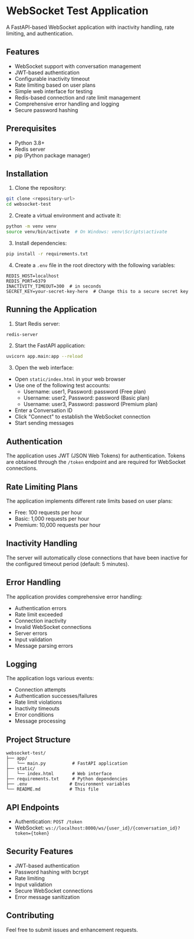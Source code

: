 # WebSocket Test Application

A FastAPI-based WebSocket application with inactivity handling, rate limiting, and authentication.

## Features

- WebSocket support with conversation management
- JWT-based authentication
- Configurable inactivity timeout
- Rate limiting based on user plans
- Simple web interface for testing
- Redis-based connection and rate limit management
- Comprehensive error handling and logging
- Secure password hashing

## Prerequisites

- Python 3.8+
- Redis server
- pip (Python package manager)

## Installation

1. Clone the repository:
```bash
git clone <repository-url>
cd websocket-test
```

2. Create a virtual environment and activate it:
```bash
python -m venv venv
source venv/bin/activate  # On Windows: venv\Scripts\activate
```

3. Install dependencies:
```bash
pip install -r requirements.txt
```

4. Create a `.env` file in the root directory with the following variables:
```
REDIS_HOST=localhost
REDIS_PORT=6379
INACTIVITY_TIMEOUT=300  # in seconds
SECRET_KEY=your-secret-key-here  # Change this to a secure secret key
```

## Running the Application

1. Start Redis server:
```bash
redis-server
```

2. Start the FastAPI application:
```bash
uvicorn app.main:app --reload
```

3. Open the web interface:
- Open `static/index.html` in your web browser
- Use one of the following test accounts:
  - Username: user1, Password: password (Free plan)
  - Username: user2, Password: password (Basic plan)
  - Username: user3, Password: password (Premium plan)
- Enter a Conversation ID
- Click "Connect" to establish the WebSocket connection
- Start sending messages

## Authentication

The application uses JWT (JSON Web Tokens) for authentication. Tokens are obtained through the `/token` endpoint and are required for WebSocket connections.

## Rate Limiting Plans

The application implements different rate limits based on user plans:

- Free: 100 requests per hour
- Basic: 1,000 requests per hour
- Premium: 10,000 requests per hour

## Inactivity Handling

The server will automatically close connections that have been inactive for the configured timeout period (default: 5 minutes).

## Error Handling

The application provides comprehensive error handling:
- Authentication errors
- Rate limit exceeded
- Connection inactivity
- Invalid WebSocket connections
- Server errors
- Input validation
- Message parsing errors

## Logging

The application logs various events:
- Connection attempts
- Authentication successes/failures
- Rate limit violations
- Inactivity timeouts
- Error conditions
- Message processing

## Project Structure

```
websocket-test/
├── app/
│   └── main.py          # FastAPI application
├── static/
│   └── index.html       # Web interface
├── requirements.txt     # Python dependencies
├── .env                # Environment variables
└── README.md           # This file
```

## API Endpoints

- Authentication: `POST /token`
- WebSocket: `ws://localhost:8000/ws/{user_id}/{conversation_id}?token={token}`

## Security Features

- JWT-based authentication
- Password hashing with bcrypt
- Rate limiting
- Input validation
- Secure WebSocket connections
- Error message sanitization

## Contributing

Feel free to submit issues and enhancement requests.